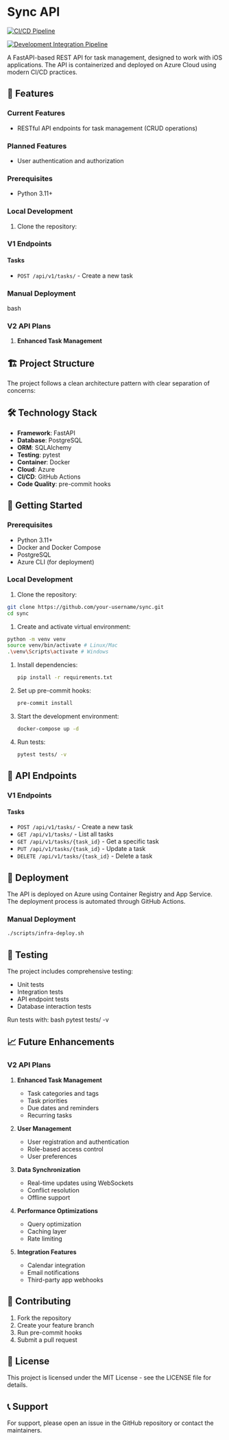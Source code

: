 # Sync API

[![CI/CD Pipeline](https://github.com/timkrebs9/Sync/actions/workflows/ci-cd.yml/badge.svg?branch=main)](https://github.com/timkrebs9/Sync/actions/workflows/ci-cd.yml)

[![Development Integration Pipeline](https://github.com/timkrebs9/Sync/actions/workflows/dev-integration.yml/badge.svg?branch=dev)](https://github.com/timkrebs9/Sync/actions/workflows/dev-integration.yml)

A FastAPI-based REST API for task management, designed to work with iOS applications. The API is containerized and deployed on Azure Cloud using modern CI/CD practices.

## 🚀 Features

### Current Features

- RESTful API endpoints for task management (CRUD operations)

### Planned Features

- User authentication and authorization

### Prerequisites

- Python 3.11+

### Local Development

1. Clone the repository:

### V1 Endpoints

#### Tasks

- `POST /api/v1/tasks/` - Create a new task

### Manual Deployment

bash

### V2 API Plans

1. **Enhanced Task Management**

## 🏗 Project Structure

The project follows a clean architecture pattern with clear separation of concerns:

## 🛠 Technology Stack

- **Framework**: FastAPI
- **Database**: PostgreSQL
- **ORM**: SQLAlchemy
- **Testing**: pytest
- **Container**: Docker
- **Cloud**: Azure
- **CI/CD**: GitHub Actions
- **Code Quality**: pre-commit hooks

## 🚦 Getting Started

### Prerequisites
- Python 3.11+
- Docker and Docker Compose
- PostgreSQL
- Azure CLI (for deployment)

### Local Development

1. Clone the repository:

```bash
git clone https://github.com/your-username/sync.git
cd sync
```

1. Create and activate virtual environment:

```bash
python -m venv venv
source venv/bin/activate # Linux/Mac
.\venv\Scripts\activate # Windows
```

1. Install dependencies:

    ```bash
    pip install -r requirements.txt
    ```

2. Set up pre-commit hooks:

    ```bash
    pre-commit install
    ```

3. Start the development environment:

    ```bash
    docker-compose up -d
    ````

4. Run tests:

    ```bash
    pytest tests/ -v
    ```

## 🔄 API Endpoints

### V1 Endpoints

#### Tasks

- `POST /api/v1/tasks/` - Create a new task
- `GET /api/v1/tasks/` - List all tasks
- `GET /api/v1/tasks/{task_id}` - Get a specific task
- `PUT /api/v1/tasks/{task_id}` - Update a task
- `DELETE /api/v1/tasks/{task_id}` - Delete a task

## 🚀 Deployment

The API is deployed on Azure using Container Registry and App Service. The deployment process is automated through GitHub Actions.

### Manual Deployment

```bash
./scripts/infra-deploy.sh
```

## 🧪 Testing

The project includes comprehensive testing:

- Unit tests
- Integration tests
- API endpoint tests
- Database interaction tests

Run tests with:
bash
pytest tests/ -v



## 📈 Future Enhancements

### V2 API Plans
1. **Enhanced Task Management**
   - Task categories and tags
   - Task priorities
   - Due dates and reminders
   - Recurring tasks

2. **User Management**
   - User registration and authentication
   - Role-based access control
   - User preferences

3. **Data Synchronization**
   - Real-time updates using WebSockets
   - Conflict resolution
   - Offline support

4. **Performance Optimizations**
   - Query optimization
   - Caching layer
   - Rate limiting

5. **Integration Features**
   - Calendar integration
   - Email notifications
   - Third-party app webhooks

## 🤝 Contributing

1. Fork the repository
2. Create your feature branch
3. Run pre-commit hooks
4. Submit a pull request

## 📝 License

This project is licensed under the MIT License - see the LICENSE file for details.

## 📞 Support

For support, please open an issue in the GitHub repository or contact the maintainers.